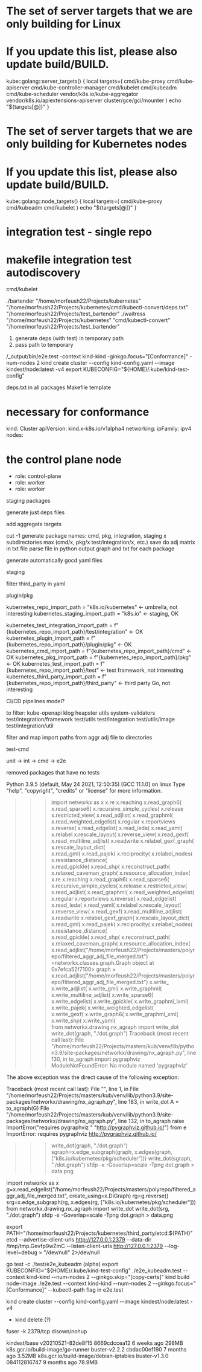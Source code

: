 # The set of server targets that we are only building for Linux
# If you update this list, please also update build/BUILD.
kube::golang::server_targets() {
  local targets=(
    cmd/kube-proxy
    cmd/kube-apiserver
    cmd/kube-controller-manager
    cmd/kubelet
    cmd/kubeadm
    cmd/kube-scheduler
    vendor/k8s.io/kube-aggregator
    vendor/k8s.io/apiextensions-apiserver
    cluster/gce/gci/mounter
  )
  echo "${targets[@]}"
}

# The set of server targets that we are only building for Kubernetes nodes
# If you update this list, please also update build/BUILD.
kube::golang::node_targets() {
  local targets=(
    cmd/kube-proxy
    cmd/kubeadm
    cmd/kubelet
  )
  echo "${targets[@]}"
}

# integration test - single repo
# makefile integration test autodiscovery

cmd/kubelet


./bartender "/home/morfeush22/Projects/kubernetes" "/home/morfeush22/Projects/kubernetes/cmd/kubectl-convert/deps.txt" "/home/morfeush22/Projects/test_bartender"
./waitress "/home/morfeush22/Projects/kubernetes" "cmd/kubectl-convert" "/home/morfeush22/Projects/test_bartender"

1. generate deps (with test) in temporary path
2. pass path to temporary

/_output/bin/e2e.test -context kind-kind -ginkgo.focus="\[Conformance\]" -num-nodes 2
kind create cluster --config kind-config.yaml --image kindest/node:latest -v4
export KUBECONFIG="${HOME}/.kube/kind-test-config"

deps.txt in all packages
Makefile template

# necessary for conformance
kind: Cluster
apiVersion: kind.x-k8s.io/v1alpha4
networking:
  ipFamily: ipv4
nodes:
# the control plane node
- role: control-plane
- role: worker
- role: worker

staging packages

generate just deps files

add aggregate targets

cut -1
generate package names: cmd, pkg, integration, staging
x subdirectories max (cmd/x, pkg/x test/integration/x, etc.)
save do adj matrix in txt file
parse file in python
output graph and txt for each package

generate automatically gocd yaml files

staging

filter third_party in yaml

plugin/pkg

kubernetes_repo_import_path = "k8s.io/kubernetes" <- umbrella, not interesting
kubernetes_staging_import_path = "k8s.io" <- staging, OK

kubernetes_test_integration_import_path = f"{kubernetes_repo_import_path}/test/integration" <- OK
kubernetes_plugin_import_path = f"{kubernetes_repo_import_path}/plugin/pkg" <- OK
kubernetes_cmd_import_path = f"{kubernetes_repo_import_path}/cmd" <- OK
kubernetes_pkg_import_path = f"{kubernetes_repo_import_path}/pkg" <- OK
kubernetes_test_import_path = f"{kubernetes_repo_import_path}/test" <- test framework, not interesting
kubernetes_third_party_import_path = f"{kubernetes_repo_import_path}/third_party" <- third party Go, not interesting

CI/CD pipelines model?

to filter:
kube-openapi
klog
heapster
utils
system-validators
test/integration/framework
test/utils
test/integration
test/utils/image
test/integration/util

filter and map import paths from aggr adj file to directories

test-cmd

unit -> int -> cmd -> e2e

removed packages that have no tests

Python 3.9.5 (default, May 24 2021, 12:50:35)
[GCC 11.1.0] on linux
Type "help", "copyright", "credits" or "license" for more information.
>>> import networkx as x
>>> x.re
x.reaching                    x.read_graph6(                x.read_sparse6(               x.recursive_simple_cycles(    x.release                     x.restricted_view(
x.read_adjlist(               x.read_graphml(               x.read_weighted_edgelist(     x.regular                     x.reportviews                 x.reverse(
x.read_edgelist(              x.read_leda(                  x.read_yaml(                  x.relabel                     x.rescale_layout(             x.reverse_view(
x.read_gexf(                  x.read_multiline_adjlist(     x.readwrite                   x.relabel_gexf_graph(         x.rescale_layout_dict(        
x.read_gml(                   x.read_pajek(                 x.reciprocity(                x.relabel_nodes(              x.resistance_distance(        
x.read_gpickle(               x.read_shp(                   x.reconstruct_path(           x.relaxed_caveman_graph(      x.resource_allocation_index(  
>>> x.re
x.reaching                    x.read_graph6(                x.read_sparse6(               x.recursive_simple_cycles(    x.release                     x.restricted_view(
x.read_adjlist(               x.read_graphml(               x.read_weighted_edgelist(     x.regular                     x.reportviews                 x.reverse(
x.read_edgelist(              x.read_leda(                  x.read_yaml(                  x.relabel                     x.rescale_layout(             x.reverse_view(
x.read_gexf(                  x.read_multiline_adjlist(     x.readwrite                   x.relabel_gexf_graph(         x.rescale_layout_dict(        
x.read_gml(                   x.read_pajek(                 x.reciprocity(                x.relabel_nodes(              x.resistance_distance(        
x.read_gpickle(               x.read_shp(                   x.reconstruct_path(           x.relaxed_caveman_graph(      x.resource_allocation_index(  
>>> x.read_adjlist("/home/morfeush22/Projects/masters/polyrepo/filtered_aggr_adj_file_merged.txt")
<networkx.classes.graph.Graph object at 0x7efca52f7100>
>>> graph = x.read_adjlist("/home/morfeush22/Projects/masters/polyrepo/filtered_aggr_adj_file_merged.txt")
>>> x.write_
x.write_adjlist(            x.write_gml(                x.write_graphml(            x.write_multiline_adjlist(  x.write_sparse6(            
x.write_edgelist(           x.write_gpickle(            x.write_graphml_lxml(       x.write_pajek(              x.write_weighted_edgelist(  
x.write_gexf(               x.write_graph6(             x.write_graphml_xml(        x.write_shp(                x.write_yaml(               
>>> from networkx.drawing.nx_agraph import write_dot
>>> write_dot(graph, "./dot.graph")
Traceback (most recent call last):
File "/home/morfeush22/Projects/masters/kub/venv/lib/python3.9/site-packages/networkx/drawing/nx_agraph.py", line 130, in to_agraph
import pygraphviz
ModuleNotFoundError: No module named 'pygraphviz'

The above exception was the direct cause of the following exception:

Traceback (most recent call last):
File "<stdin>", line 1, in <module>
File "/home/morfeush22/Projects/masters/kub/venv/lib/python3.9/site-packages/networkx/drawing/nx_agraph.py", line 183, in write_dot
A = to_agraph(G)
File "/home/morfeush22/Projects/masters/kub/venv/lib/python3.9/site-packages/networkx/drawing/nx_agraph.py", line 132, in to_agraph
raise ImportError("requires pygraphviz " "http://pygraphviz.github.io/") from e
ImportError: requires pygraphviz http://pygraphviz.github.io/
>>> write_dot(graph, "./dot.graph")
>>> sgraph=x.edge_subgraph(graph, x.edges(graph, ["k8s.io/kubernetes/pkg/scheduler"]))
>>> write_dot(sgraph, "./dot.graph")
sfdp -x -Goverlap=scale -Tpng dot.graph > data.png

import networkx as x
g=x.read_edgelist("/home/morfeush22/Projects/masters/polyrepo/filtered_aggr_adj_file_merged.txt", create_using=x.DiGraph)
rg=g.reverse()
srg=x.edge_subgraph(rg, x.edges(rg, ["k8s.io/kubernetes/pkg/scheduler"]))
from networkx.drawing.nx_agraph import write_dot
write_dot(srg, "./dot.graph")
sfdp -x -Goverlap=scale -Tpng dot.graph > data.png

export PATH="/home/morfeush22/Projects/kubernetes/third_party/etcd:${PATH}"
etcd --advertise-client-urls http://127.0.0.1:2379 --data-dir /tmp/tmp.Gevfp9wZmC --listen-client-urls http://127.0.0.1:2379 --log-level=debug > "/dev/null" 2>/dev/null

go test -c ./test/e2e_kubeadm
(alpha)
export KUBECONFIG="${HOME}/.kube/kind-test-config"
./e2e_kubeadm.test --context kind-kind --num-nodes 2 --ginkgo.skip="\[copy-certs\]"
kind build node-image
./e2e.test --context kind-kind --num-nodes 2 --ginkgo.focus="\[Conformance\]"
--kubectl-path flag in e2e.test

kind create cluster --config kind-config.yaml --image kindest/node:latest -v4
+ kind delete (?)

fuser -k 2379/tcp
disown/nohup

kindest/base                             v20210521-82de8f15   8669cdccea12   6 weeks ago      298MB
k8s.gcr.io/build-image/go-runner         buster-v2.2.2        cbdac00ef190   7 months ago     3.52MB
k8s.gcr.io/build-image/debian-iptables   buster-v1.3.0        084112816747   9 months ago     78.9MB
